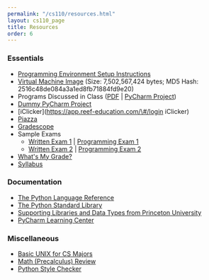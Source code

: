 ```yaml
---
permalink: "/cs110/resources.html"
layout: cs110_page
title: Resources
order: 6
---
```


### Essentials

- [Programming Environment Setup Instructions](https://www.cs.umb.edu/~siyer/teaching/cs110/ipp_programming_environment_setup.pdf)
- [Virtual Machine Image](https://www.cs.umb.edu/~siyer/teaching/ElementaryOS.ova) (Size: 7,502,567,424 bytes; MD5 Hash: 2516c48de084a3a1ed8fb71884fd9e20)
- Programs Discussed in Class ([PDF](https://www.cs.umb.edu/~siyer/teaching/ipp.pdf) \| [PyCharm Project](https://www.cs.umb.edu/~siyer/teaching/ipp.zip))
- [Dummy PyCharm Project](https://www.cs.umb.edu/~siyer/teaching/cs110/dummy_project.zip)
- [iClicker](https://app.reef-education.com/\#/login iClicker)
- [Piazza](https://piazza.com/umb/fall2023/cs110/home)
- [Gradescope](https://gradescope.com/)
- Sample Exams
  - [Written Exam 1](https://www.cs.umb.edu/~siyer/teaching/cs110/cs110_sample_written_exam1.pdf) \| [Programming Exam 1](https://www.cs.umb.edu/~siyer/teaching/cs110/cs110_sample_programming_exam1.pdf)
  - [Written Exam 2](https://www.cs.umb.edu/~siyer/teaching/cs110/cs110_sample_written_exam2.pdf) \| [Programming Exam 2](https://www.cs.umb.edu/~siyer/teaching/cs110/cs110_sample_programming_exam2.pdf)
- [What's My Grade?](https://www.cs.umb.edu/~siyer/teaching/cs110_grade.html)
- [Syllabus](https://www.cs.umb.edu/~siyer/teaching/cs110/cs110_syllabus.pdf)

### Documentation

- [The Python Language Reference](https://docs.python.org/3/reference/index.html)
- [The Python Standard Library](https://docs.python.org/3/library/index.html)
- [Supporting Libraries and Data Types from Princeton University](https://www.cs.umb.edu/~siyer/teaching/stdlib-python.pdf)
- [PyCharm Learning Center](https://www.jetbrains.com/pycharm/learning-center/)

### Miscellaneous

- [Basic UNIX for CS Majors](http://www.cs.umb.edu/~ghoffman/linux/unix_cs_students.html)
- [Math (Precalculus) Review](https://www.khanacademy.org/math/precalculus)
- [Python Style Checker](https://www.pythonchecker.com/)
